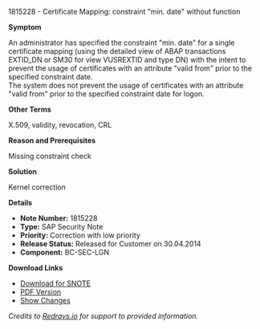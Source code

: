 1815228 - Certificate Mapping: constraint "min. date" without function

**Symptom**

An administrator has specified the constraint "min. date" for a single certificate mapping (using the detailed view of ABAP transactions EXTID_DN or SM30 for view VUSREXTID and type DN) with the intent to prevent the usage of certificates with an attribute "valid from" prior to the specified constraint date.  
The system does not prevent the usage of certificates with an attribute "valid from" prior to the specified constraint date for logon.

**Other Terms**

X.509, validity, revocation, CRL

**Reason and Prerequisites**

Missing constraint check

**Solution**

Kernel correction

**Details**

- **Note Number:** 1815228
- **Type:** SAP Security Note
- **Priority:** Correction with low priority
- **Release Status:** Released for Customer on 30.04.2014
- **Component:** BC-SEC-LGN

**Download Links**

- [Download for SNOTE](https://notesdownloads.sap.com/note/0040000017592642017)
- [PDF Version](https://userapps.support.sap.com/sap/support/sfm/notes/print/0001815228?language=en-US&token=4D48671DEC78F21B504EC212DEA6B018)
- [Show Changes](https://me.sap.com/notesLatestChanges/0001815228/E/diff)

*Credits to [Redrays.io](https://redrays.io) for support to provided information.*